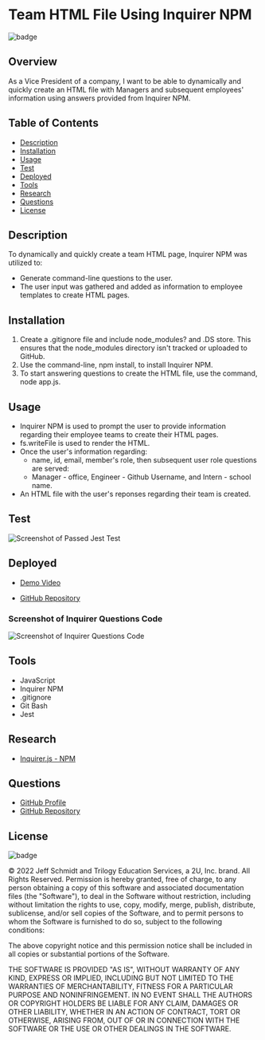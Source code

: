 # Team HTML File Using Inquirer NPM

![badge](https://img.shields.io/badge/License-mit-blue)

## Overview

As a Vice President of a company, I want to be able to dynamically and quickly create an HTML file with Managers and subsequent employees' information using answers
provided from Inquirer NPM.

## Table of Contents

- [Description](#description)
- [Installation](#installation)
- [Usage](#usage)
- [Test](#test)
- [Deployed](#deployed)
- [Tools](#tools)
- [Research](#research)
- [Questions](#questions)
- [License](#license)

## Description

To dynamically and quickly create a team HTML page, Inquirer NPM was utilized to:

- Generate command-line questions to the user.
- The user input was gathered and added as information to employee templates to create HTML pages.

## Installation

1. Create a .gitignore file and include node_modules? and .DS store. This ensures that the node_modules directory isn't
   tracked or uploaded to GitHub.
2. Use the command-line, npm install, to install Inquirer NPM.
3. To start answering questions to create the HTML file, use the command, node app.js.

## Usage

- Inquirer NPM is used to prompt the user to provide information regarding their employee teams to create their HTML
  pages.
- fs.writeFile is used to render the HTML.
- Once the user's information regarding:
  - name, id, email, member's role, then subsequent user role questions are served:
  - Manager - office, Engineer - Github Username, and Intern - school name.
- An HTML file with the user's reponses regarding their team is created.

## Test

![Screenshot of Passed Jest Test](https://user-images.githubusercontent.com/101135703/165183187-10e20267-ceac-43dd-ae05-f112c3035982.png)



## Deployed

- [Demo Video](https://drive.google.com/file/d/1WW6ZtD5vbLFL9PxHi3XBOQ2PtcrLupt-/view)

- [GitHub Repository](https://github.com/Jeff-T-Schmidt/team-profile-gen)

### Screenshot of Inquirer Questions Code

![Screenshot of Inquirer Questions Code](https://user-images.githubusercontent.com/101135703/165183519-7c6c1807-ec21-47c1-b119-7f94939ef255.png)

## Tools

- JavaScript
- Inquirer NPM
- .gitignore
- Git Bash
- Jest

## Research

- [Inquirer.js - NPM](https://www.npmjs.com/package/inquirer)

## Questions

- [GitHub Profile](https://github.com/Jeff-T-Schmidt)
- [GitHub Repository](https://github.com/Jeff-T-Schmidt/team-profile-gen)

## License

![badge](https://img.shields.io/badge/License-mit-blue)

© 2022 Jeff Schmidt and Trilogy Education Services, a 2U, Inc. brand. All Rights Reserved. Permission is hereby
granted, free of charge, to any person obtaining a copy of this software and associated documentation files (the
"Software"), to deal in the Software without restriction, including without limitation the rights to use, copy, modify,
merge, publish, distribute, sublicense, and/or sell copies of the Software, and to permit persons to whom the Software
is furnished to do so, subject to the following conditions:

The above copyright notice and this permission notice shall be included in all copies or substantial portions of the
Software.

THE SOFTWARE IS PROVIDED "AS IS", WITHOUT WARRANTY OF ANY KIND, EXPRESS OR IMPLIED, INCLUDING BUT NOT LIMITED TO THE
WARRANTIES OF MERCHANTABILITY, FITNESS FOR A PARTICULAR PURPOSE AND NONINFRINGEMENT. IN NO EVENT SHALL THE AUTHORS OR
COPYRIGHT HOLDERS BE LIABLE FOR ANY CLAIM, DAMAGES OR OTHER LIABILITY, WHETHER IN AN ACTION OF CONTRACT, TORT OR
OTHERWISE, ARISING FROM, OUT OF OR IN CONNECTION WITH THE SOFTWARE OR THE USE OR OTHER DEALINGS IN THE SOFTWARE.